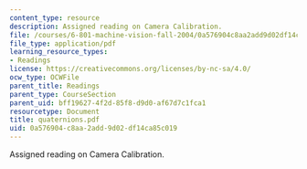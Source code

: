 ```yaml
---
content_type: resource
description: Assigned reading on Camera Calibration.
file: /courses/6-801-machine-vision-fall-2004/0a576904c8aa2add9d02df14ca85c019_quaternions.pdf
file_type: application/pdf
learning_resource_types:
- Readings
license: https://creativecommons.org/licenses/by-nc-sa/4.0/
ocw_type: OCWFile
parent_title: Readings
parent_type: CourseSection
parent_uid: bff19627-4f2d-85f8-d9d0-af67d7c1fca1
resourcetype: Document
title: quaternions.pdf
uid: 0a576904-c8aa-2add-9d02-df14ca85c019
---
```

Assigned reading on Camera Calibration.